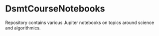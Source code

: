 # DsmtCourseNotebooks
Repository contains various Jupiter notebooks on topics around science and algorithmics.

